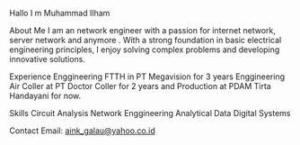Hallo I m Muhammad Ilham

About Me
I am an network engineer with a passion for internet network, server network and anymore . With a strong foundation in basic electrical engineering principles, I enjoy solving complex problems and developing innovative solutions.

Experience
Enggineering FTTH in PT Megavision for 3 years
Enggineering Air Coller at PT Doctor Coller for 2 years
and Production at PDAM Tirta Handayani for now.

Skills
Circuit Analysis
Network Enggineering
Analytical Data
Digital Systems

Contact
Email: aink_galau@yahoo.co.id
